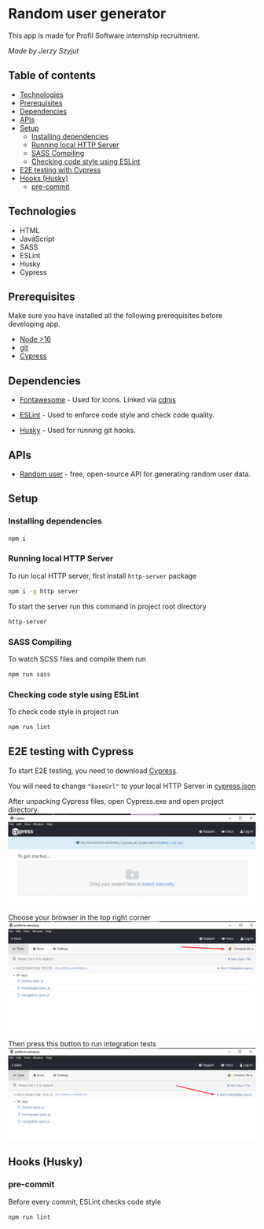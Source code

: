 # Random user generator
This app is made for Profil Software internship recruitment.

*Made by Jerzy Szyjut*

## Table of contents
- [Technologies](#technologies)
- [Prerequisites](#prerequisites)
- [Dependencies](#dependencies)
- [APIs](#apis)
- [Setup](#setup)
    - [Installing dependencies](#installing-dependencies)
    - [Running local HTTP Server](#running-local-http-server)
    - [SASS Compiling](#sass-compiling)
    - [Checking code style using ESLint](#checking-code-style-using-eslint)
- [E2E testing with Cypress](#e2e-testing-with-cypress)
- [Hooks (Husky)](#hooks-husky)
    - [pre-commit](#pre-commit)



## Technologies
- HTML
- JavaScript
- SASS
- ESLint
- Husky
- Cypress

## Prerequisites
Make sure you have installed all the following prerequisites before developing app.
- [Node >16](https://nodejs.org/)
- [git](https://git-scm.com/downloads)
- [Cypress](https://docs.cypress.io/guides/getting-started/installing-cypress#Direct-download)

## Dependencies
- [Fontawesome](https://fontawesome.com/) - Used for icons. Linked via [cdnjs](https://cdnjs.com/)

- [ESLint](https://eslint.org/) - Used to enforce code style and check code quality.
- [Husky](https://typicode.github.io/husky/#/) - Used for running git hooks.

## APIs
- [Random user](https://randomuser.me/) - free, open-source API for generating random user data.

## Setup
### Installing dependencies
```bash
npm i
```
### Running local HTTP Server
To run local HTTP server, first install `http-server` package
```bash
npm i -g http server
```
To start the server run this command in project root directory
```bash
http-server
```
### SASS Compiling
To watch SCSS files and compile them run
```bash
npm run sass
```
### Checking code style using ESLint
To check code style in project run
```bash
npm run lint
```

## E2E testing with Cypress
To start E2E testing, you need to download [Cypress](https://docs.cypress.io/guides/getting-started/installing-cypress#Direct-download).

You will need to change `"baseUrl"` to your local HTTP Server in [cypress.json](./cypress.json)

After unpacking Cypress files, open Cypress.exe and open project directory.
![1](./docs/images/1.png)

Choose your browser in the top right corner
![2](./docs/images/2.png)

Then press this button to run integration tests
![3](./docs/images/3.png)


## Hooks (Husky)
### pre-commit
Before every commit, ESLint checks code style
```bash
npm run lint
```
